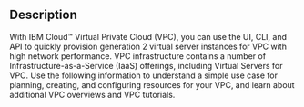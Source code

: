## Description

With IBM Cloud™ Virtual Private Cloud (VPC), you can use the UI, CLI, and API to quickly
provision generation 2 virtual server instances for VPC with high network performance.
VPC infrastructure contains a number of Infrastructure-as-a-Service (IaaS) offerings,
including Virtual Servers for VPC. Use the following information to understand a simple use
case for planning, creating, and configuring resources for your VPC, and learn about
additional VPC overviews and VPC tutorials.
